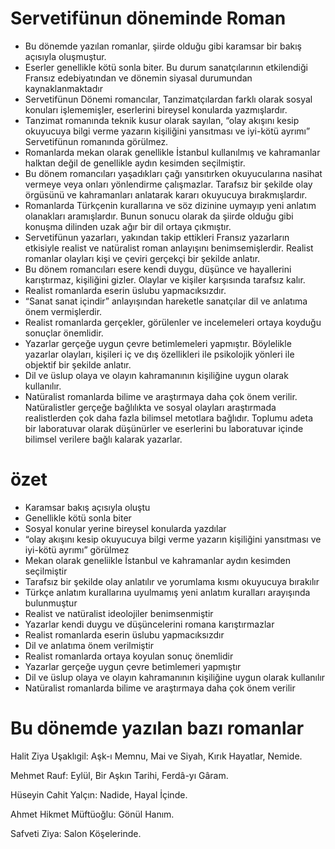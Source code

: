 # Servetifünun döneminde Roman

- Bu dönemde yazılan romanlar, şiirde olduğu gibi karamsar bir bakış açısıyla oluşmuştur.
- Eserler genellikle kötü sonla biter. Bu durum sanatçılarının etkilendiği Fransız edebiyatından ve dönemin siyasal durumundan kaynaklanmaktadır
- Servetifünun Dönemi romancılar, Tanzimatçılardan farklı olarak sosyal konuları işlememişler, eserlerini bireysel konularda yazmışlardır.
- Tanzimat romanında teknik kusur olarak sayılan, “olay akışını kesip okuyucuya bilgi verme yazarın kişiliğini yansıtması ve iyi-kötü ayrımı” Servetifünun romanında görülmez.
- Romanlarda mekan olarak genellikle İstanbul kullanılmış ve kahramanlar halktan değil de genellikle aydın kesimden seçilmiştir.
- Bu dönem romancıları yaşadıkları çağı yansıtırken okuyucularına nasihat vermeye veya onları yönlendirme çalışmazlar. Tarafsız bir şekilde olay örgüsünü ve kahramanları anlatarak kararı okuyucuya bırakmışlardır.
- Romanlarda Türkçenin kurallarına ve söz dizinine uymayıp yeni anlatım olanakları aramışlardır. Bunun sonucu olarak da şiirde olduğu gibi konuşma dilinden uzak ağır bir dil ortaya çıkmıştır.
- Servetifünun yazarları, yakından takip ettikleri Fransız yazarların etkisiyle realist ve natüralist roman anlayışını benimsemişlerdir. Realist romanlar olayları kişi ve çeviri gerçekçi bir şekilde anlatır.
- Bu dönem romancıları esere kendi duygu, düşünce ve hayallerini karıştırmaz, kişiliğini gizler. Olaylar ve kişiler karşısında tarafsız kalır.
- Realist romanlarda eserin üslubu yapmacıksızdır.
- “Sanat sanat içindir” anlayışından hareketle sanatçılar dil ve anlatıma önem vermişlerdir.
- Realist romanlarda gerçekler, görülenler ve incelemeleri ortaya koyduğu sonuçlar önemlidir.
- Yazarlar gerçeğe uygun çevre betimlemeleri yapmıştır. Böylelikle yazarlar olayları, kişileri iç ve dış özellikleri ile psikolojik yönleri ile objektif bir şekilde anlatır.
- Dil ve üslup olaya ve olayın kahramanının kişiliğine uygun olarak kullanılır.
- Natüralist romanlarda bilime ve araştırmaya daha çok önem verilir. Natüralistler gerçeğe bağlılıkta ve sosyal olayları araştırmada realistlerden çok daha fazla bilimsel metotlara bağlıdır. Toplumu adeta bir laboratuvar olarak düşünürler ve eserlerini bu laboratuvar içinde bilimsel verilere bağlı kalarak yazarlar.

# özet
- Karamsar bakış açısıyla oluştu
- Genellikle kötü sonla biter
- Sosyal konular yerine bireysel konularda yazdılar
- “olay akışını kesip okuyucuya bilgi verme yazarın kişiliğini yansıtması ve iyi-kötü ayrımı” görülmez
- Mekan olarak geneliikle İstanbul ve kahramanlar aydın kesimden seçilmiştir
- Tarafsız bir şekilde olay anlatılır ve yorumlama kısmı okuyucuya bırakılır
- Türkçe anlatım kurallarına uyulmamış yeni anlatım kuralları arayışında bulunmuştur
- Realist ve natüralist ideolojiler benimsenmiştir
- Yazarlar kendi duygu ve düşüncelerini romana karıştırmazlar
- Realist romanlarda eserin üslubu yapmacıksızdır
- Dil ve anlatıma önem verilmiştir
- Realist romanlarda ortaya koyulan sonuç önemlidir
- Yazarlar gerçeğe uygun çevre betimlemeri yapmıştır
- Dil ve üslup olaya ve olayın kahramanının kişiliğine uygun olarak kullanılır
- Natüralist romanlarda bilime ve araştırmaya daha çok önem verilir

# Bu dönemde yazılan bazı romanlar
Halit Ziya Uşaklıgil: Aşk-ı Memnu, Mai ve Siyah, Kırık Hayatlar, Nemide.

Mehmet Rauf: Eylül, Bir Aşkın Tarihi, Ferdâ-yı Gâram.

Hüseyin Cahit Yalçın: Nadide, Hayal İçinde.

Ahmet Hikmet Müftüoğlu: Gönül Hanım.

Safveti Ziya: Salon Köşelerinde.

